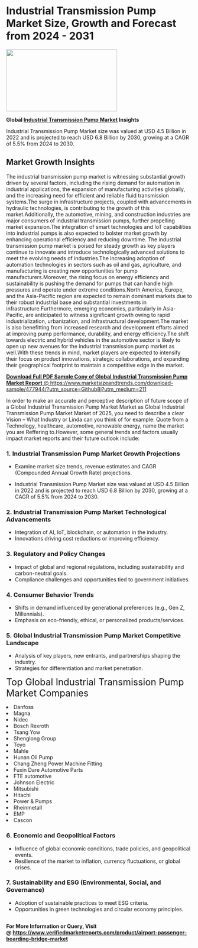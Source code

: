 <H1>Industrial Transmission Pump Market Size, Growth and Forecast from 2024 - 2031</H1><img class="aligncenter size-medium wp-image-584254" src="https://thirdeyenews.in/wp-content/uploads/2024/09/Global-Market-Research-300x168.jpeg" alt="" width="300" height="168" /><p><strong>Global&nbsp;<a href="https://www.marketsizeandtrends.com/download-sample/477944/?utm_source=Github8j?utm_medium=211">Industrial Transmission Pump Market</a> Insights</strong></p><p>Industrial Transmission Pump Market size was valued at USD 4.5 Billion in 2022 and is projected to reach USD 6.8 Billion by 2030, growing at a CAGR of 5.5% from 2024 to 2030.</p><p><h2>Market Growth Insights</h2> The industrial transmission pump market is witnessing substantial growth driven by several factors, including the rising demand for automation in industrial applications, the expansion of manufacturing activities globally, and the increasing need for efficient and reliable fluid transmission systems.The surge in infrastructure projects, coupled with advancements in hydraulic technologies, is contributing to the growth of this market.Additionally, the automotive, mining, and construction industries are major consumers of industrial transmission pumps, further propelling market expansion.The integration of smart technologies and IoT capabilities into industrial pumps is also expected to bolster market growth by enhancing operational efficiency and reducing downtime.<a href="download_sample_link"></a> The industrial transmission pump market is poised for steady growth as key players continue to innovate and introduce technologically advanced solutions to meet the evolving needs of industries.The increasing adoption of automation technologies in sectors such as oil and gas, agriculture, and manufacturing is creating new opportunities for pump manufacturers.Moreover, the rising focus on energy efficiency and sustainability is pushing the demand for pumps that can handle high pressures and operate under extreme conditions.North America, Europe, and the Asia-Pacific region are expected to remain dominant markets due to their robust industrial base and substantial investments in infrastructure.Furthermore, emerging economies, particularly in Asia-Pacific, are anticipated to witness significant growth owing to rapid industrialization, urbanization, and infrastructural development.The market is also benefitting from increased research and development efforts aimed at improving pump performance, durability, and energy efficiency.The shift towards electric and hybrid vehicles in the automotive sector is likely to open up new avenues for the industrial transmission pump market as well.With these trends in mind, market players are expected to intensify their focus on product innovations, strategic collaborations, and expanding their geographical footprint to maintain a competitive edge in the market.<a href="get_more_link"></p><p><span class=""><strong>Download Full PDF Sample Copy of Global Industrial Transmission Pump Market Report</strong> @ <a href="https://www.marketsizeandtrends.com/download-sample/477944/?utm_source=Github8j?utm_medium=211" target="_blank">https://www.marketsizeandtrends.com/download-sample/477944/?utm_source=Github8j?utm_medium=211</a></span></p><p>In order to make an accurate and perceptive description of future scope of a Global&nbsp;Industrial Transmission Pump Market Market as Global&nbsp;Industrial Transmission Pump Market Market of 2025, you need to describe a clear Vision &ndash; What Industry or Linda can you think of for example: Quote from a Technology, healthcare, automotive, renewable energy, name the market you are Reffering to.However, some general trends and factors usually impact market reports and their future outlook include:</p><h3>1.&nbsp;<strong>Industrial Transmission Pump Market Growth Projections</strong></h3><ul><li>Examine market size trends, revenue estimates and CAGR (Compounded Annual Growth Rate) projections.</li><li><p>Industrial Transmission Pump Market size was valued at USD 4.5 Billion in 2022 and is projected to reach USD 6.8 Billion by 2030, growing at a CAGR of 5.5% from 2024 to 2030.</p></li></ul><h3>2.&nbsp;<strong>Industrial Transmission Pump Market Technological Advancements</strong></h3><ul><li>Integration of AI, IoT, blockchain, or automation in the industry.</li><li>Innovations driving cost reductions or improving efficiency.</li></ul><h3>3.&nbsp;<strong>Regulatory and Policy Changes</strong></h3><ul><li>Impact of global and regional regulations, including sustainability and carbon-neutral goals.</li><li>Compliance challenges and opportunities tied to government initiatives.</li></ul><h3>4.&nbsp;<strong>Consumer Behavior Trends</strong></h3><ul><li>Shifts in demand influenced by generational preferences (e.g., Gen Z, Millennials).</li><li>Emphasis on eco-friendly, ethical, or personalized products/services.</li></ul><h3>5.&nbsp;<strong>Global Industrial Transmission Pump Market Competitive Landscape</strong></h3><ul><li>Analysis of key players, new entrants, and partnerships shaping the industry.</li><li>Strategies for differentiation and market penetration.</li></ul><p data-pm-slice="1 1 []"><span style="color: inherit; font-family: inherit; font-size: 25px;">Top Global Industrial Transmission Pump Market Companies</span></p><div class="" data-test-id=""><p><li>Danfoss</li><li> Magna</li><li> Nidec</li><li> Bosch Rexroth</li><li> Tsang Yow</li><li> Shenglong Group</li><li> Toyo</li><li> Mahle</li><li> Hunan Oil Pump</li><li> Chang Zheng Power Machine Fitting</li><li> Fuxin Dare Automotive Parts</li><li> FTE automotive</li><li> Johnson Electric</li><li> Mitsubishi</li><li> Hitachi</li><li> Power & Pumps</li><li> Rheinmetall</li><li> EMP</li><li> Cascon</li></p></div><h3>6.&nbsp;<strong>Economic and Geopolitical Factors</strong></h3><ul><li>Influence of global economic conditions, trade policies, and geopolitical events.</li><li>Resilience of the market to inflation, currency fluctuations, or global crises.</li></ul><h3>7.&nbsp;<strong>Sustainability and ESG (Environmental, Social, and Governance)</strong></h3><ul><li>Adoption of sustainable practices to meet ESG criteria.</li><li>Opportunities in green technologies and circular economy principles.</li></ul><h2><strong style="font-size: 14px;">For More Information or Query, Visit @&nbsp;</strong><a style="background-color: #ffffff; font-size: 14px;" href="https://www.marketsizeandtrends.com/report/industrial-transmission-pump-market/" target="_blank">https://www.verifiedmarketreports.com/product/airport-passenger-boarding-bridge-market</a></h2>